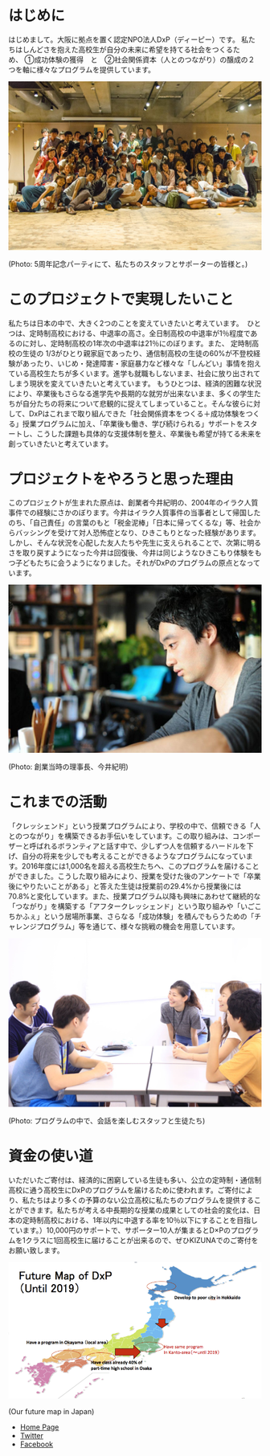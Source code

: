 # はじめに

はじめまして。大阪に拠点を置く認定NPO法人DxP（ディーピー）です。 私たちはしんどさを抱えた高校生が自分の未来に希望を持てる社会をつくるため、 ①成功体験の獲得　と　②社会関係資本（人とのつながり）の醸成の２つを軸に様々なプログラムを提供しています。

![image](./data/projects/02_dxp/party2.jpg)

(Photo: 5周年記念パーティにて、私たちのスタッフとサポーターの皆様と。)

# このプロジェクトで実現したいこと

私たちは日本の中で、大きく2つのことを変えていきたいと考えています。  ひとつは、定時制高校における、中退率の高さ。全日制高校の中退率が1％程度であるのに対し、定時制高校の1年次の中退率は21％にのぼります。また、 定時制高校の生徒の 1/3がひとり親家庭であったり、通信制高校の生徒の60%が不登校経験があったり、いじめ・発達障害・家庭暴力など様々な「しんどい」事情を抱えている高校生たちが多くいます。進学も就職もしないまま、社会に放り出されてしまう現状を変えていきたいと考えています。
もうひとつは、経済的困難な状況により、卒業後もさらなる進学先や長期的な就労が出来ないまま、多くの学生たちが自分たちの将来について悲観的に捉えてしまっていること。そんな彼らに対して、DxPはこれまで取り組んできた「社会関係資本をつくる＋成功体験をつくる」授業プログラムに加え、「卒業後も働き、学び続けられる」サポートをスタートし、こうした課題も具体的な支援体制を整え、卒業後も希望が持てる未来を創っていきたいと考えています。

# プロジェクトをやろうと思った理由

このプロジェクトが生まれた原点は、創業者今井紀明の、2004年のイラク人質事件での経験にさかのぼります。今井はイラク人質事件の当事者として帰国したのち、「自己責任」の言葉のもと「税金泥棒」「日本に帰ってくるな」等、社会からバッシングを受けて対人恐怖症となり、ひきこもりとなった経験があります。しかし、そんな状況を心配した友人たちや先生に支えられることで、次第に明るさを取り戻すようになった今井は回復後、今井は同じようなひきこもり体験をもつ子どもたちに会うようになりました。それがDxPのプログラムの原点となっています。


![image](./data/projects/02_dxp/noriaki.jpg)

(Photo: 創業当時の理事長、今井紀明)

# これまでの活動

「クレッシェンド」という授業プログラムにより、学校の中で、信頼できる「人とのつながり」を構築できるお手伝いをしています。この取り組みは、コンポーザーと呼ばれるボランティアと話す中で、少しずつ人を信頼するハードルを下げ、自分の将来を少しでも考えることができるようなプログラムになっています。2016年度には1,000名を超える高校生たちへ、このプログラムを届けることができました。こうした取り組みにより、授業を受けた後のアンケートで「卒業後にやりたいことがある」と答えた生徒は授業前の29.4%から授業後には70.8%と変化しています。また、授業プログラム以降も興味にあわせて継続的な「つながり」を構築する「アフタークレッシェンド」という取り組みや「いごこちかふぇ」という居場所事業、さらなる「成功体験」を積んでもらうための「チャレンジプログラム」等を通じて、様々な挑戦の機会を用意しています。

![image](./data/projects/02_dxp/talking.jpg)

(Photo: プログラムの中で、会話を楽しむスタッフと生徒たち)

# 資金の使い道

いただいたご寄付は、経済的に困窮している生徒も多い、公立の定時制・通信制高校に通う高校生にDxPのプログラムを届けるために使われます。ご寄付により、私たちはより多くの予算のない公立高校に私たちのプログラムを提供することができます。私たちが考える中長期的な授業の成果としての社会的変化は、日本の定時制高校における、1年以内に中退する率を10％以下にすることを目指しています。）10,000円のサポートで、サポーター10人が集まるとD×Pのプログラムを1クラスに1回高校生に届けることが出来るので、ぜひKIZUNAでのご寄付をお願い致します。

![image](./data/projects/02_dxp/future.jpg)

(Our future map in Japan)


- <a href="http://www.dreampossibility.com/" target="blank">Home Page</a>
- <a href="https://twitter.com/npo_DxP" target="blank">Twitter</a>
- <a href="https://www.facebook.com/npodxp/" target="blank">Facebook</a>
